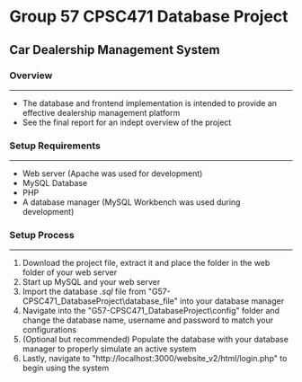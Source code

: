 # Group 57 CPSC471 Database Project

## Car Dealership Management System

### Overview
------------
- The database and frontend implementation is intended to provide an effective dealership management platform
- See the final report for an indept overview of the project

### Setup Requirements
------------
- Web server (Apache was used for development)
- MySQL Database
- PHP
- A database manager (MySQL Workbench was used during development)

### Setup Process
------------
1. Download the project file, extract it and place the folder in the web folder of your web server
2. Start up MySQL and your web server
3. Import the database *.sql* file from "G57-CPSC471_DatabaseProject\database_file" into your database manager
4. Navigate into the "G57-CPSC471_DatabaseProject\config" folder and change the database name, username and password to match your configurations
5. (Optional but recommended) Populate the database with your database manager to properly simulate an active system
6. Lastly, navigate to "http://localhost:3000/website_v2/html/login.php" to begin using the system
